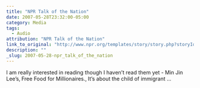 ```yaml
---
title: "NPR Talk of the Nation"
date: 2007-05-28T23:32:00-05:00
category: Media
tags:
  - Audio
attribution: "NPR Talk of the Nation"
link_to_original: "http://www.npr.org/templates/story/story.php?storyId=10497458"
description: ""
_slug: 2007-05-28-npr_talk_of_the_nation
---
```


I am really interested in reading though I haven’t read them yet - Min Jin Lee’s‚ Free Food for Millionaires.‚ It’s about the child of immigrant ...
